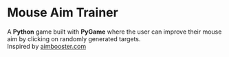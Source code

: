 # Mouse Aim Trainer
A <b>Python</b> game built with <b>PyGame</b> where the user can improve their mouse aim by clicking on randomly generated targets.
<br>Inspired by <a href="http://www.aimbooster.com/">aimbooster.com</a>